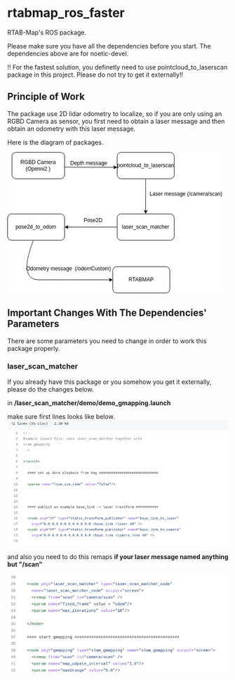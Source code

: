 # rtabmap_ros_faster
RTAB-Map's ROS package.

Please make sure you have all the dependencies before you start. The dependencies above are for noetic-devel. 

!! For the fastest solution, you definetly need to use pointcloud_to_laserscan package in this project. Please do not try to get it externally!!

## Principle of Work

The package use 2D lidar odometry to localize, so if you are only using an RGBD Camera as sensor, you first need to obtain a laser message and then obtain an odometry with this laser message.

Here is the diagram of packages.

![diagram](images/diagram.jpeg)


## Important Changes With The Dependencies' Parameters

There are some parameters you need to change in order to work this package properly.


### laser_scan_matcher 

If you already have this package or you somehow you get it externally, please do the changes below.

in **/laser_scan_matcher/demo/demo_gmapping.launch**

make sure first lines looks like below.
![p2ls1](images/p2ls1.png)

and also you need to do this remaps **if your laser message named anything but "/scan"**

![p2ls3](images/p2ls3.png)

